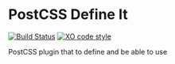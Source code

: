 # PostCSS Define It

[![Build Status](https://travis-ci.org/totora0155/postcss-define-it.svg?branch=master)](https://travis-ci.org/totora0155/postcss-define-it)
[![XO code style](https://img.shields.io/badge/code_style-XO-5ed9c7.svg)](https://github.com/sindresorhus/xo)

PostCSS plugin that to define and be able to use

